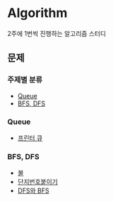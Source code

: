 # Algorithm

2주에 1번씩 진행하는 알고리즘 스터디

## 문제

### 주제별 분류

- [Queue](#Queue)
- [BFS, DFS](#bfs-dfs)

### Queue

- [프린터 큐](https://github.com/Im-D/Algorithm/tree/master/Queue/%5BBJ%5D%ED%94%84%EB%A6%B0%ED%84%B0%20%ED%81%90(1966))

### BFS, DFS

- [불](https://github.com/Im-D/Algorithm/tree/master/BFS%2C%20DFS/%5BBJ%5D%EC%82%BC%EC%84%B1%20SW%20a%ED%98%95%20%EB%8C%80%EB%B9%84-%20%EB%B6%88(5427))
- [단지번호붙이기](https://github.com/Im-D/Algorithm/tree/master/BFS%2C%20DFS/%5BBJ%5D%EB%8B%A8%EC%9E%90%EB%B2%88%ED%98%B8%EB%B6%99%EC%9D%B4%EA%B8%B0(2667))
- [DFS와 BFS](https://github.com/Im-D/Algorithm/tree/master/BFS%2C%20DFS/%5BBJ%5DDFS%EC%99%80%20BFS(1260))
